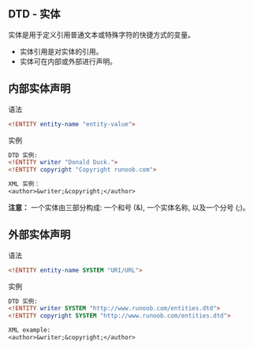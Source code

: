 ## DTD - 实体

实体是用于定义引用普通文本或特殊字符的快捷方式的变量。

- 实体引用是对实体的引用。
- 实体可在内部或外部进行声明。

## 内部实体声明

语法

```dtd
<!ENTITY entity-name "entity-value">
```

实例

```dtd
DTD 实例:
<!ENTITY writer "Donald Duck.">
<!ENTITY copyright "Copyright runoob.com">

XML 实例：
<author>&writer;&copyright;</author>
```

**注意：** 一个实体由三部分构成: 一个和号 (&), 一个实体名称, 以及一个分号 (;)。

## 外部实体声明

语法

```dtd
<!ENTITY entity-name SYSTEM "URI/URL">
```

实例

```dtd
DTD 实例:
<!ENTITY writer SYSTEM "http://www.runoob.com/entities.dtd">
<!ENTITY copyright SYSTEM "http://www.runoob.com/entities.dtd">

XML example:
<author>&writer;&copyright;</author>
```

